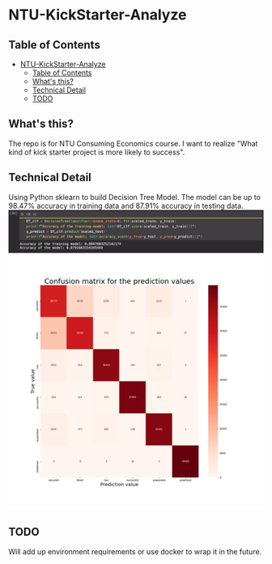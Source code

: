 # NTU-KickStarter-Analyze

## Table of Contents

- [NTU-KickStarter-Analyze](#ntu-kickstarter-analyze)
  - [Table of Contents](#table-of-contents)
  - [What's this?](#whats-this)
  - [Technical Detail](#technical-detail)
  - [TODO](#todo)

## What's this?

The repo is for NTU Consuming Economics course. I want to realize "What kind of kick starter project is more likely to success".

## Technical Detail

Using Python sklearn to build Decision Tree Model.
The model can be up to 98.47% accuracy in training data and 87.91% accuracy in testing data.
![result](https://raw.githubusercontent.com/FawenYo/NTU-KickStarter-Analyze/main/result.png)
![result2](https://raw.githubusercontent.com/FawenYo/NTU-KickStarter-Analyze/main/result2.png)

## TODO

Will add up environment requirements or use docker to wrap it in the future.

